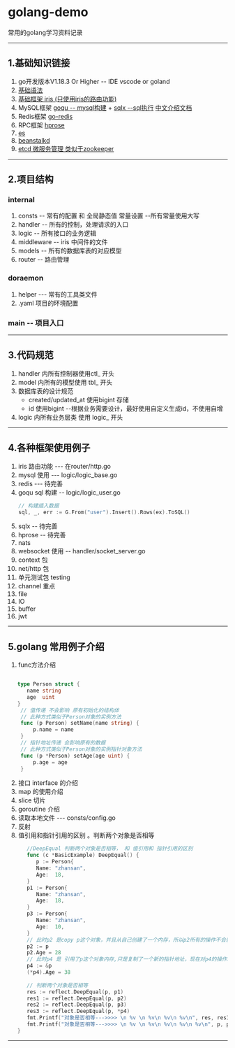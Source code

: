 # golang-demo
常用的golang学习资料记录

------
## 1.基础知识链接
1. go开发版本V1.18.3 Or Higher -- IDE vscode or goland
2. [基础语法](https://www.runoob.com/go/go-tutorial.html)
3. [基础框架 iris (只使用iris的路由功能)](https://www.topgoer.com/Iris/%E8%B7%AF%E7%94%B1)
4. MySQL框架 [goqu -- mysql构建](http://doug-martin.github.io/goqu/docs/expressions.html) + [sqlx --sql执行](https://jmoiron.github.io/sqlx/) [中文介绍文档](https://www.tizi365.com/archives/100.html) 
5. Redis框架 [go-redis](https://github.com/go-redis/redis)
6. RPC框架 [hprose](https://github.com/hprose/hprose-golang/wiki)
7. [es](https://github.com/elastic/go-elasticsearch)
8. [beanstalkd](https://github.com/beanstalkd/go-beanstalk)
9. [etcd 微服务管理 类似于zookeeper](https://etcd.io/docs/v3.6/dev-internal/modules/)

------

## 2.项目结构
### internal
1. consts -- 常有的配置 和 全局静态值 常量设置 --所有常量使用大写
2. handler -- 所有的控制，处理请求的入口
3. logic -- 所有接口的业务逻辑
4. middleware -- iris 中间件的文件
5. models -- 所有的数据库表的对应模型
6. router -- 路由管理


### doraemon
1. helper --- 常有的工具类文件
2. .yaml 项目的环境配置

### main -- 项目入口

------
## 3.代码规范
1. handler 内所有控制器使用ctl_ 开头
2. model 内所有的模型使用 tbl_ 开头
3. 数据库表的设计规范
   * created/updated_at 使用bigint 存储
   * id 使用bigint --根据业务需要设计，最好使用自定义生成id，不使用自增
4. logic 内所有业务层类 使用 logic_ 开头

------
## 4.各种框架使用例子
1. iris 路由功能 --- 在router/http.go
2. mysql 使用 --- logic/logic_base.go
3. redis --- 待完善
4. goqu sql 构建 -- logic/logic_user.go
   ```Go
   // 构建插入数据	
   sql, _, err := G.From("user").Insert().Rows(ex).ToSQL()
   
   ```
5. sqlx -- 待完善
6. hprose -- 待完善
7. nats
8. websocket 使用 -- handler/socket_server.go
9. context 包
10. net/http 包
11. 单元测试包 testing
12. channel 重点
13. file
14. IO
15. buffer
16. jwt

------

## 5.golang 常用例子介绍
1. func方法介绍

```Go

   type Person struct {
      name string
      age  uint
   }
    // 值传递 不会影响 原有初始化的结构体
    // 此种方式类似于Person对象的实例方法
    func (p Person) setName(name string) { 
        p.name = name
    }
    // 指针地址传递 会影响原有的数据
    // 此种方式类似于Person对象的实例指针对象方法
    func (p *Person) setAge(age uint) {
        p.age = age
    }
```

2. 接口 interface 的介绍
3. map 的使用介绍
4. slice 切片
5. goroutine 介绍
6. 读取本地文件 --- consts/config.go
7. 反射
8. 值引用和指针引用的区别 。判断两个对象是否相等
```Go
      //DeepEqual 判断两个对象是否相等， 和 值引用和 指针引用的区别
      func (c *BasicExample) DeepEqual() {
         p := Person{
         Name: "zhansan",
         Age:  18,
      }
      p1 := Person{
         Name: "zhansan",
         Age:  18,
      }
      p3 := Person{
         Name: "zhansan",
         Age:  10,
      }
      // 此时p2 是copy p这个对象，并且从自己创建了一个内存，所以p2所有的操作不会影响到p
      p2 := p
      p2.Age = 28
      // 此时p4 是 引用了p这个对象内存,只是复制了一个新的指针地址，现在对p4的操作就是相对在p上操作一样。
      p4 := &p
      (*p4).Age = 38
      
      // 判断两个对象是否相等
      res := reflect.DeepEqual(p, p1)
      res1 := reflect.DeepEqual(p, p2)
      res2 := reflect.DeepEqual(p, p3)
      res3 := reflect.DeepEqual(p, *p4)
      fmt.Printf("对象是否相等--->>>> \n %v \n %v\n %v\n %v\n", res, res1, res2, res3)
      fmt.Printf("对象是否相等--->>>> \n %v \n %v\n %v\n %v\n %v\n", p, p1, p2, p3, *p4)
   } 
```




------

